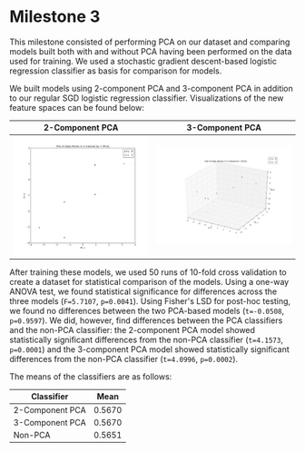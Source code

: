 Milestone 3
===========

This milestone consisted of performing PCA on our dataset and comparing models built both with and without PCA having been performed on the data used for training. We used a stochastic gradient descent-based logistic regression classifier as basis for comparison for models. 

We built models using 2-component PCA and 3-component PCA in addition to our regular SGD logistic regression classifier. Visualizations of the new feature spaces can be found below:

2-Component PCA | 3-Component PCA
------------ | -------------
![pca2](pca2.png)        | ![pca3](pca3.png)

After training these models, we used 50 runs of 10-fold cross validation to create a dataset for statistical comparison of the models. Using a one-way ANOVA test, we found statistical significance for differences across the three models (`F=5.7107`, `p=0.0041`). Using Fisher's LSD for post-hoc testing, we found no differences between the two PCA-based models (`t=-0.0508`, `p=0.9597`). We did, however, find differences between the PCA classifiers and the non-PCA classifier: the 2-component PCA model showed statistically significant differences from the non-PCA classifier (`t=4.1573`, `p=0.0001`) and the 3-component PCA model showed statistically significant differences from the non-PCA classifier (`t=4.0996`, `p=0.0002`).

The means of the classifiers are as follows:

Classifier  | Mean
------------|-----------
2-Component PCA | 0.5670
3-Component PCA | 0.5670
Non-PCA | 0.5651

